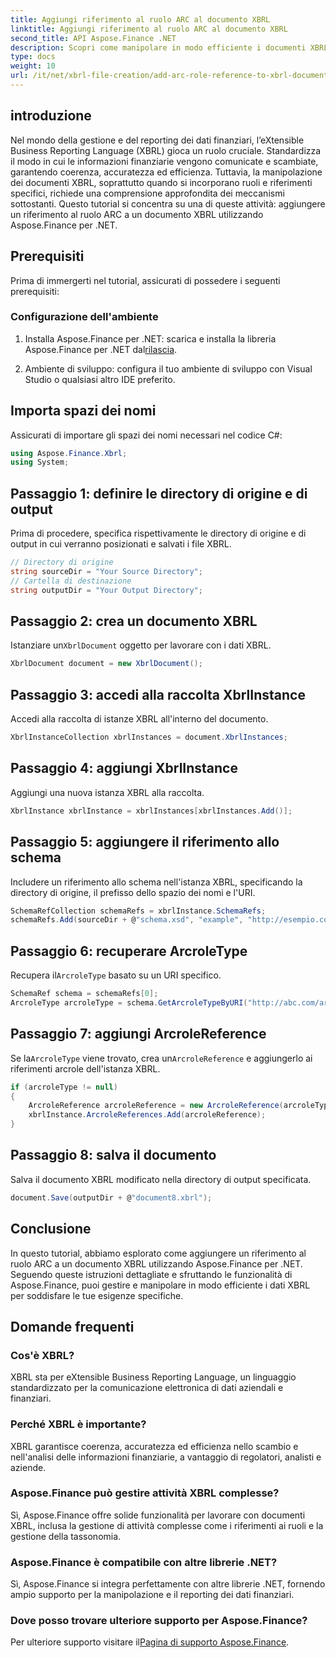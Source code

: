 ```yaml
---
title: Aggiungi riferimento al ruolo ARC al documento XBRL
linktitle: Aggiungi riferimento al ruolo ARC al documento XBRL
second_title: API Aspose.Finance .NET
description: Scopri come manipolare in modo efficiente i documenti XBRL utilizzando Aspose.Finance per .NET. Aggiungi facilmente riferimenti al ruolo ARC con una guida passo passo.
type: docs
weight: 10
url: /it/net/xbrl-file-creation/add-arc-role-reference-to-xbrl-document/
---
```

## introduzione
Nel mondo della gestione e del reporting dei dati finanziari, l’eXtensible Business Reporting Language (XBRL) gioca un ruolo cruciale. Standardizza il modo in cui le informazioni finanziarie vengono comunicate e scambiate, garantendo coerenza, accuratezza ed efficienza. Tuttavia, la manipolazione dei documenti XBRL, soprattutto quando si incorporano ruoli e riferimenti specifici, richiede una comprensione approfondita dei meccanismi sottostanti. Questo tutorial si concentra su una di queste attività: aggiungere un riferimento al ruolo ARC a un documento XBRL utilizzando Aspose.Finance per .NET.
## Prerequisiti
Prima di immergerti nel tutorial, assicurati di possedere i seguenti prerequisiti:
### Configurazione dell'ambiente
1.  Installa Aspose.Finance per .NET: scarica e installa la libreria Aspose.Finance per .NET dal[rilascia](https://releases.aspose.com/finance/net/).
   
2. Ambiente di sviluppo: configura il tuo ambiente di sviluppo con Visual Studio o qualsiasi altro IDE preferito.
## Importa spazi dei nomi
Assicurati di importare gli spazi dei nomi necessari nel codice C#:
```csharp
using Aspose.Finance.Xbrl;
using System;
```
## Passaggio 1: definire le directory di origine e di output
Prima di procedere, specifica rispettivamente le directory di origine e di output in cui verranno posizionati e salvati i file XBRL.
```csharp
// Directory di origine
string sourceDir = "Your Source Directory";
// Cartella di destinazione
string outputDir = "Your Output Directory";
```
## Passaggio 2: crea un documento XBRL
 Istanziare un`XbrlDocument` oggetto per lavorare con i dati XBRL.
```csharp
XbrlDocument document = new XbrlDocument();
```
## Passaggio 3: accedi alla raccolta XbrlInstance
Accedi alla raccolta di istanze XBRL all'interno del documento.
```csharp
XbrlInstanceCollection xbrlInstances = document.XbrlInstances;
```
## Passaggio 4: aggiungi XbrlInstance
Aggiungi una nuova istanza XBRL alla raccolta.
```csharp
XbrlInstance xbrlInstance = xbrlInstances[xbrlInstances.Add()];
```
## Passaggio 5: aggiungere il riferimento allo schema
Includere un riferimento allo schema nell'istanza XBRL, specificando la directory di origine, il prefisso dello spazio dei nomi e l'URI.
```csharp
SchemaRefCollection schemaRefs = xbrlInstance.SchemaRefs;
schemaRefs.Add(sourceDir + @"schema.xsd", "example", "http://esempio.com/xbrl/taxonomy");
```
## Passaggio 6: recuperare ArcroleType
 Recupera il`ArcroleType` basato su un URI specifico.
```csharp
SchemaRef schema = schemaRefs[0];
ArcroleType arcroleType = schema.GetArcroleTypeByURI("http://abc.com/arcrole/footnote-test");
```
## Passaggio 7: aggiungi ArcroleReference
 Se la`ArcroleType` viene trovato, crea un`ArcroleReference` e aggiungerlo ai riferimenti arcrole dell'istanza XBRL.
```csharp
if (arcroleType != null)
{
    ArcroleReference arcroleReference = new ArcroleReference(arcroleType);
    xbrlInstance.ArcroleReferences.Add(arcroleReference);
}
```
## Passaggio 8: salva il documento
Salva il documento XBRL modificato nella directory di output specificata.
```csharp
document.Save(outputDir + @"document8.xbrl");
```
## Conclusione
In questo tutorial, abbiamo esplorato come aggiungere un riferimento al ruolo ARC a un documento XBRL utilizzando Aspose.Finance per .NET. Seguendo queste istruzioni dettagliate e sfruttando le funzionalità di Aspose.Finance, puoi gestire e manipolare in modo efficiente i dati XBRL per soddisfare le tue esigenze specifiche.
## Domande frequenti
### Cos'è XBRL?
XBRL sta per eXtensible Business Reporting Language, un linguaggio standardizzato per la comunicazione elettronica di dati aziendali e finanziari.
### Perché XBRL è importante?
XBRL garantisce coerenza, accuratezza ed efficienza nello scambio e nell'analisi delle informazioni finanziarie, a vantaggio di regolatori, analisti e aziende.
### Aspose.Finance può gestire attività XBRL complesse?
Sì, Aspose.Finance offre solide funzionalità per lavorare con documenti XBRL, inclusa la gestione di attività complesse come i riferimenti ai ruoli e la gestione della tassonomia.
### Aspose.Finance è compatibile con altre librerie .NET?
Sì, Aspose.Finance si integra perfettamente con altre librerie .NET, fornendo ampio supporto per la manipolazione e il reporting dei dati finanziari.
### Dove posso trovare ulteriore supporto per Aspose.Finance?
 Per ulteriore supporto visitare il[Pagina di supporto Aspose.Finance](https://forum.aspose.com/c/finance/43).